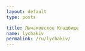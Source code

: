 ```yaml
---
layout: default
type: posts

title: Лычаковское Кладбище
name: lychakiv
permalink: /ru/lychakiv/
---
```


